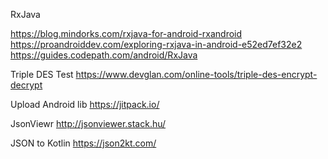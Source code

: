 
RxJava

https://blog.mindorks.com/rxjava-for-android-rxandroid
https://proandroiddev.com/exploring-rxjava-in-android-e52ed7ef32e2
https://guides.codepath.com/android/RxJava


Triple DES Test
https://www.devglan.com/online-tools/triple-des-encrypt-decrypt

Upload Android lib
https://jitpack.io/

JsonViewr
http://jsonviewer.stack.hu/

JSON to Kotlin
https://json2kt.com/
